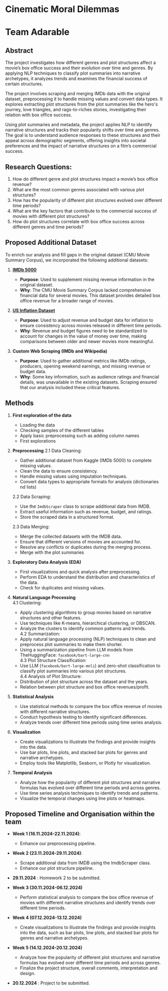 # Cinematic Moral Dilemmas

# Team Adarable 

## Abstract
The project investigates how different genres and plot structures affect a movie’s box office success and their evolution over time and genres. By applying NLP techniques to classify plot summaries into narrative archetypes, it analyzes trends and examines the financial success of certain structures.

The project involves scraping and merging IMDb data with the original dataset, preprocessing it to handle missing values and convert data types. It explores extracting plot structures from the plot summaries like the hero's journey, love triangles, and rags-to-riches stories, investigating their relation with box office success.

Using plot summaries and metadata, the project applies NLP to identify narrative structures and tracks their popularity shifts over time and genres. The goal is to understand audience responses to these structures and their appeal across demographic segments, offering insights into societal preferences and the impact of narrative structures on a film’s commercial success.

## Research Questions:
1. How do different genre and plot structures impact a movie’s box office revenue?
2. What are the most common genres associated with various plot structures?
3. How has the popularity of different plot structures evolved over different time periods?
4. What are the key factors that contribute to the commercial success of movies with different plot structures?
5. How do plot structures correlate with box office success across different genres and time periods?

## Proposed Additional Dataset
To enrich our analysis and fill gaps in the original dataset (CMU Movie Summary Corpus), we incorporated the following additional datasets:

1. **[IMDb 5000](https://www.kaggle.com/datasets/carolzhangdc/imdb-5000-movie-dataset)**  
   - **Purpose**: Used to supplement missing revenue information in the original dataset.  
   - **Why**: The CMU Movie Summary Corpus lacked comprehensive financial data for several movies. This dataset provides detailed box office revenue for a broader range of movies.

2. **[US Inflation Dataset](https://www.kaggle.com/datasets/pavankrishnanarne/us-inflation-dataset-1947-present)**  
   - **Purpose**: Used to adjust revenue and budget data for inflation to ensure consistency across movies released in different time periods.  
   - **Why**: Revenue and budget figures need to be standardized to account for changes in the value of money over time, making comparisons between older and newer movies more meaningful.

3. **Custom Web Scraping (IMDb and Wikipedia)**  
   - **Purpose**: Used to gather additional metrics like IMDb ratings, producers, opening weekend earnings, and missing revenue or budget data.  
   - **Why**: Some key information, such as audience ratings and financial details, was unavailable in the existing datasets. Scraping ensured that our analysis included these critical features.  


## Methods
1. **First exploration of the data**
   - Loading the data
   - Checking samples of the different tables
   - Apply basic preprocessing such as adding column names
   - First explorations

2. **Preprocessing**
   2.1 Data Cleaning:
      - Gather additional dataset from Kaggle (IMDb 5000) to complete missing values.
      - Clean the data to ensure consistency.
      - Handle missing values using imputation techniques.
      - Convert data types to appropriate formats for analysis (dictionaries nd lists)
   
   2.2 Data Scraping:
      - Use the `ImdbScraper` class to scrape additional data from IMDB.
      - Extract useful information such as revenue, budget, and ratings.
      - Store the scraped data in a structured format.

   2.3 Data Merging:
      - Merge the collected datasets with the IMDB data.
      - Ensure that different versions of movies are accounted for.
      - Resolve any conflicts or duplicates during the merging process.
      - Merge with the plot summaries

3. **Exploratory Data Analysis (EDA)**
   - First visualizations and quick analysis after preprocessing.
   - Perform EDA to understand the distribution and characteristics of the data.
   - Check for duplicates and missing values.

4. **Natural Language Processing**  
   4.1 Clustering:  
      - Apply clustering algorithms to group movies based on narrative structures and other features.
      - Use techniques like K-means, hierarchical clustering, or DBSCAN.
      - Analyze the clusters to identify common patterns and trends.  
   4.2 Summarization:  
      - Apply natural language processing (NLP) techniques to clean and preprocess plot summaries to make them shorter.
      - Using a summarization pipeline from LLM models from TheHuggingFace: `facebook/bart-large-cnn`  
   4.3 Plot Structure Classification:  
      - Use LLM (`facebook/bart-large-mnli`) and zero-shot classification to classify plot summaries into various plot structures.  
   4.4 Analysis of Plot Structure:  
      - Distribution of plot structure across the dataset and the years.
      - Relation between plot structure and box office revenues/profit. 

8. **Statistical Analysis**
   - Use statistical methods to compare the box office revenue of movies with different narrative structures.
   - Conduct hypothesis testing to identify significant differences.
   - Analyze trends over different time periods using time series analysis.

9. **Visualization**
   - Create visualizations to illustrate the findings and provide insights into the data.
   - Use bar plots, line plots, and stacked bar plots for genres and narrative archetypes.
   - Employ tools like Matplotlib, Seaborn, or Plotly for visualization.

10. **Temporal Analysis**
    - Analyze how the popularity of different plot structures and narrative formulas has evolved over different time periods and across genres.
    - Use time series analysis techniques to identify trends and patterns.
    - Visualize the temporal changes using line plots or heatmaps.


## Proposed Timeline and Organisation within the team
- **Week 1 (16.11.2024-22.11.2024)**:   
  - Enhance our preprocessing pipeline.  
    
- **Week 2 (23.11.2024-29.11.2024)**: 
  - Scrape additional data from IMDB using the ImdbScraper class.
  - Enhance our plot structure pipeline.

- **29.11.2024** : Homework 2 to be submitted.  
  
- **Week 3 (30.11.2024-06.12.2024)**   
  - Perform statistical analysis to compare the box office revenue of movies with different narrative structures and identify trends over different time periods.  
  
- **Week 4 (07.12.2024-13.12.2024)**        
  - Create visualizations to illustrate the findings and provide insights into the data, such as bar plots, line plots, and stacked bar plots for genres and narrative archetypes.  
   
- **Week 5 (14.12.2024-20.12.2024)**       
  - Analyze how the popularity of different plot structures and narrative formulas has evolved over different time periods and across genres.
  - Finalize the project structure, overall comments, interpretation and design.
  
- **20.12.2024** : Project to be submitted.




